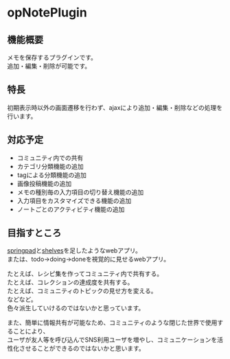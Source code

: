 opNotePlugin
=============

## 機能概要
メモを保存するプラグインです。  
追加・編集・削除が可能です。  

## 特長
初期表示時以外の画面遷移を行わず、ajaxにより追加・編集・削除などの処理を行います。  

## 対応予定
* コミュニティ内での共有
* カテゴリ分類機能の追加
* tagによる分類機能の追加
* 画像投稿機能の追加
* メモの種別毎の入力項目の切り替え機能の追加
* 入力項目をカスタマイズできる機能の追加
* ノートごとのアクティビティ機能の追加

## 目指すところ
[springpad](http://springpad.com/about)と[shelves](https://play.google.com/store/apps/details?id=com.miadzin.shelves&hl=ja)を足したようなwebアプリ。  
または、todo→doing→doneを視覚的に見せるwebアプリ。  
  
たとえば、レシピ集を作ってコミュニティ内で共有する。  
たとえば、コレクションの達成度を共有する。  
たとえば、コミュニティのトピックの見せ方を変える。  
などなど。  
色々派生していけるのではないかと思っています。

また、簡単に情報共有が可能なため、コミュニティのような閉じた世界で使用することにより、  
ユーザが友人等を呼び込んでSNS利用ユーザを増やし、コミュニケーションを活性化させることができるのではないかと思います。  
